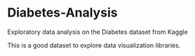 # Diabetes-Analysis
Exploratory data analysis on the Diabetes dataset from Kaggle

This is a good dataset to explore data visualization libraries.
